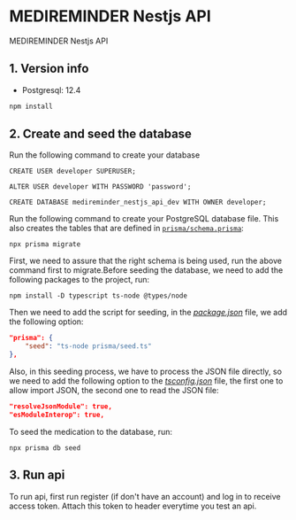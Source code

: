 # MEDIREMINDER Nestjs API

MEDIREMINDER Nestjs API

## 1. Version info

- Postgresql: 12.4

```bash
npm install
```

## 2. Create and seed the database

Run the following command to create your database

```
CREATE USER developer SUPERUSER;

ALTER USER developer WITH PASSWORD 'password';

CREATE DATABASE medireminder_nestjs_api_dev WITH OWNER developer;
```

Run the following command to create your PostgreSQL database file. This also creates the tables that are defined in [`prisma/schema.prisma`](./capstone_project/prisma/schema.prisma):

```
npx prisma migrate
```

First, we need to assure that the right schema is being used, run the above command first to migrate.Before seeding the database, we need to add the following packages to the project, run:

```nodejs
npm install -D typescript ts-node @types/node
```

Then we need to add the script for seeding, in the [_package.json_](./package.json) file, we add the following option:

```json
"prisma": {
    "seed": "ts-node prisma/seed.ts"
},
```

Also, in this seeding process, we have to process the JSON file directly, so we need to add the following option to the [_tsconfig.json_](tsconfig.json) file, the first one to allow import JSON, the second one to read the JSON file:

```json
"resolveJsonModule": true,
"esModuleInterop": true,
```

To seed the medication to the database, run:

```nodejs
npx prisma db seed
```

## 3. Run api
To run api, first run register (if don't have an account) and log in to receive access token. Attach this token to header everytime you test an api.
